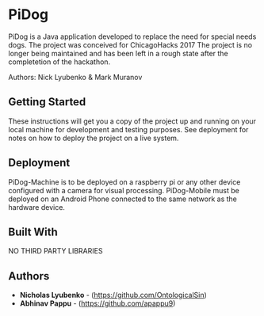 # PiDog

PiDog is a Java application developed to replace the need for special needs dogs. The project was conceived for ChicagoHacks 2017
The project is no longer being maintained and has been left in a rough state after the completetion of the hackathon.

Authors: Nick Lyubenko & Mark Muranov

## Getting Started

These instructions will get you a copy of the project up and running on your local machine for development and testing purposes. See deployment for notes on how to deploy the project on a live system.

## Deployment

PiDog-Machine is to be deployed on a raspberry pi or any other device configured with a camera for visual processing.
PiDog-Mobile must be deployed on an Android Phone connected to the same network as the hardware device.

## Built With

NO THIRD PARTY LIBRARIES

## Authors

* **Nicholas Lyubenko** - (https://github.com/OntologicalSin)
* **Abhinav Pappu** - (https://github.com/apappu9)
